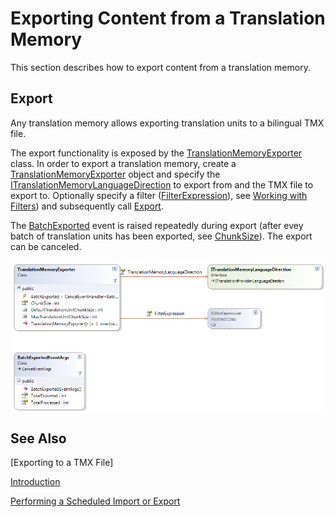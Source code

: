 Exporting Content from a Translation Memory
======
This section describes how to export content from a translation memory.

Export
-----
Any translation memory allows exporting translation units to a bilingual TMX file.

The export functionality is exposed by the [TranslationMemoryExporter](../../api/translationmemory/Sdl.LanguagePlatform.TranslationMemoryApi.TranslationMemoryExporter.yml) class. In order to export a translation memory, create a [TranslationMemoryExporter](../../api/translationmemory/Sdl.LanguagePlatform.TranslationMemoryApi.TranslationMemoryExporter.yml) object and specify the [ITranslationMemoryLanguageDirection](../../api/translationmemory/Sdl.LanguagePlatform.TranslationMemoryApi.ITranslationMemoryLanguageDirection.yml) to export from and the TMX file to export to. Optionally specify a filter ([FilterExpression](../../api/translationmemory/Sdl.LanguagePlatform.TranslationMemory.FilterExpression.yml)), see [Working with Filters](working_with_filters.md)) and subsequently call [Export](../../api/translationmemory/Sdl.LanguagePlatform.TranslationMemoryApi.TranslationMemoryExporter.yml#Sdl_LanguagePlatform_TranslationMemoryApi_TranslationMemoryExporter_Export_System_String_System_Boolean_).

The [BatchExported](../../api/translationmemory/Sdl.Core.TM.ImportExport.Exporter.yml#Sdl_Core_TM_ImportExport_Exporter_BatchExported) event is raised repeatedly during export (after evey batch of translation units has been exported, see [ChunkSize](../../api/translationmemory/Sdl.LanguagePlatform.TranslationMemoryApi.TranslationMemoryExporter.yml#Sdl_LanguagePlatform_TranslationMemoryApi_TranslationMemoryExporter_ChunkSize)). The export can be canceled.


<img style="display:block; " src="images/Export.png"/>

See Also
------------
[Exporting to a TMX File]

[Introduction](working_with_translation_memories.md)

[Performing a Scheduled Import or Export](performing_a_scheduled_import_or_export.md)